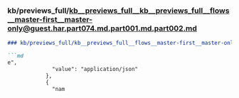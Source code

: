### kb/previews_full/kb__previews_full__kb__previews_full__flows__master-first__master-only@guest.har.part074.md.part001.md.part002.md

```md
### kb/previews_full/kb__previews_full__flows__master-first__master-only@guest.har.part074.md.part001.md (part 002)

```md
e",
              "value": "application/json"
            },
            {
              "nam
```

```

```
